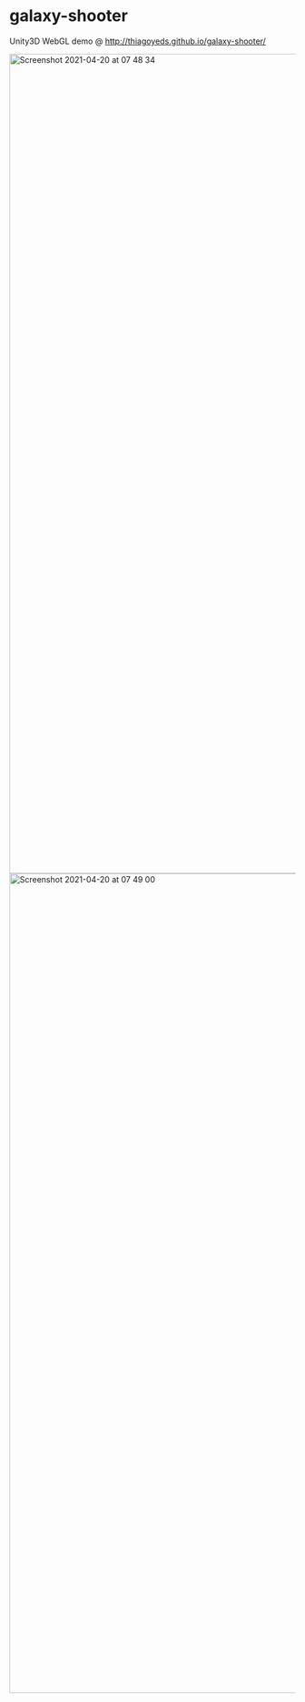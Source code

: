 # galaxy-shooter
Unity3D WebGL demo @ http://thiagoyeds.github.io/galaxy-shooter/

<img width="1440" alt="Screenshot 2021-04-20 at 07 48 34" src="https://user-images.githubusercontent.com/15807921/115384185-1e9dbc00-a1ad-11eb-9dd2-91e5c916ee87.png">
<img width="1440" alt="Screenshot 2021-04-20 at 07 49 00" src="https://user-images.githubusercontent.com/15807921/115384190-20677f80-a1ad-11eb-9f88-3cf346462d47.png">
